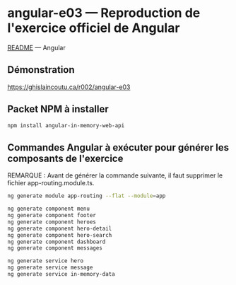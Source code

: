 # angular-e03 &mdash; Reproduction de l'exercice officiel de Angular
[README](../README.md) &mdash; Angular

## Démonstration
https://ghislaincoutu.ca/r002/angular-e03

## Packet NPM à installer
```sh
npm install angular-in-memory-web-api
```

## Commandes Angular à exécuter pour générer les composants de l'exercice
REMARQUE : Avant de générer la commande suivante, il faut supprimer le fichier app-routing.module.ts.
```sh
ng generate module app-routing --flat --module=app

ng generate component menu
ng generate component footer
ng generate component heroes
ng generate component hero-detail
ng generate component hero-search
ng generate component dashboard
ng generate component messages

ng generate service hero
ng generate service message
ng generate service in-memory-data
```
